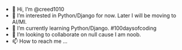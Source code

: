 - 👋 Hi, I’m @creed1010
- 👀 I’m interested in Python/Django for now. Later I will be moving to AI/Ml.
- 🌱 I’m currently learning Python/Django. #100daysofcoding
- 💞️ I’m looking to collaborate on null cause I am noob.
- 📫 How to reach me ...

<!---
creed1210/creed1210 is a ✨ special ✨ repository because its `README.md` (this file) appears on your GitHub profile.
You can click the Preview link to take a look at your changes.
--->
